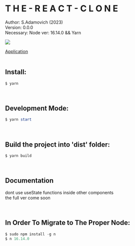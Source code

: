 # **T H E - R E A C T - C L O N E**
Author: S.Adamovich (2023)
<br>
Version: 0.0.0
<br>
Necessary: Node ver: 16.14.0 && Yarn


<img src="https://user-images.githubusercontent.com/28826039/223100024-17aedd43-eb89-4266-9f9a-67f1db2ae2c8.mov">


<br>

[Application](https://addamsv.github.io/The-React-Clone/)
<br>
<br>

## Install:
```powershell
$ yarn
```
<br>

## Development Mode:
```powershell
$ yarn start
```
<br>

## Build the project into 'dist' folder:
```powershell
$ yarn build
```
<br>

## Documentation
dont use useState functions inside other components <br>
the full ver come soon


</br>

## In Order To Migrate to The Proper Node:
```powershell
$ sudo npm install -g n
$ n 16.14.0
```
